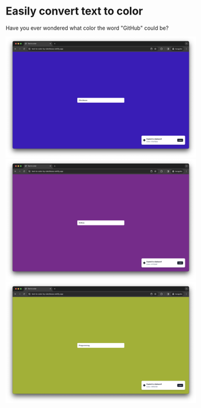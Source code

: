 # Easily convert text to color

Have you ever wondered what color the word "GitHub" could be?

![Alt text](./README/img-1.png)
![Alt text](./README/img-2.png)
![Alt text](./README/img-3.png)
